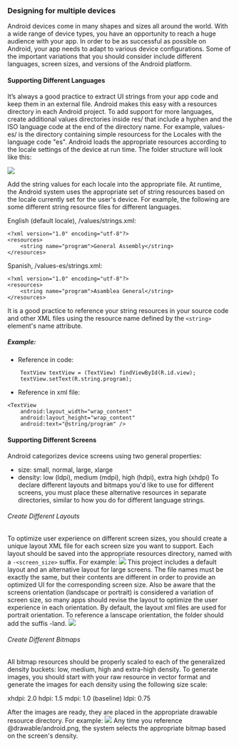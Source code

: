 ### Designing for multiple devices

Android devices come in many shapes and sizes all around the world. With a wide range of device types, you have an opportunity to reach 
a huge audience with your app. In order to be as successful as possible on Android, your app needs to adapt to various device 
configurations. Some of the important variations that you should consider include different languages, screen sizes, and versions of the
Android platform.

#### Supporting Different Languages
It’s always a good practice to extract UI strings from your app code and keep them in an external file. Android makes this easy with 
a resources directory in each Android project. To add support for more languages, create additional values directories inside res/ that 
include a hyphen and the ISO language code at the end of the directory name. For example, values-es/ is the directory containing simple 
resourcess for the Locales with the language code "es". Android loads the appropriate resources according to the locale settings of the 
device at run time. The folder structure will look like this:

![](https://cloud.githubusercontent.com/assets/10750398/11787045/d1075c76-a257-11e5-9850-9337d7d28476.png)

Add the string values for each locale into the appropriate file. At runtime, the Android system uses the appropriate set of string resources based on the locale currently set for the user's device. For example, the following are some different string resource files for different languages.

English (default locale), /values/strings.xml:
```
<?xml version="1.0" encoding="utf-8"?>
<resources>
    <string name="program">General Assembly</string>
</resources>
```

Spanish, /values-es/strings.xml:
```
<?xml version="1.0" encoding="utf-8"?>
<resources>
    <string name="program">Asamblea General</string>
</resources>
```
It is a good practice to reference your string resources in your source code and other XML files using the resource name defined by the ```<string>``` element's name attribute.

##### Example:

* Reference in code:
```
    TextView textView = (TextView) findViewById(R.id.view);
    textView.setText(R.string.program);
```
* Reference in xml file:

```
<TextView
    android:layout_width="wrap_content"
    android:layout_height="wrap_content"
    android:text="@string/program" />
```

#### Supporting Different Screens

Android categorizes device screens using two general properties: 
* size: small, normal, large, xlarge
* density: low (ldpi), medium (mdpi), high (hdpi), extra high (xhdpi)
To declare different layouts and bitmaps you'd like to use for different screens, you must place these alternative resources in separate directories, similar to how you do for different language strings.

###### Create Different Layouts
To optimize user experience on different screen sizes, you should create a unique layout XML file for each screen size you want to support. Each layout should be saved into the appropriate resources directory, named with a ```-<screen_size>``` suffix. For example:
![](https://cloud.githubusercontent.com/assets/10750398/11787480/e1db3fac-a259-11e5-9874-de95420af6a3.png)
 This project includes a default layout and an alternative layout for large screens. The file names must be exactly the same, but their contents are different in order to provide an optimized UI for the corresponding screen size.
 Also be aware that the screens orientation (landscape or portrait) is considered a variation of screen size, so many apps should revise the layout to optimize the user experience in each orientation. By default, the layout xml files are used for portrait orientation. To reference a lanscape orientation, the folder should add the suffis -land. 
 ![](https://cloud.githubusercontent.com/assets/10750398/11794335/cd4f40f4-a27e-11e5-8fa4-2ea7a2f81316.png)
 
 ###### Create Different Bitmaps
 
All bitmap resources should be properly scaled to each of the generalized density buckets: low, medium, high and extra-high density. To generate images, you should start with your raw resource in vector format and generate the images for each density using the following size scale:

xhdpi: 2.0
hdpi: 1.5
mdpi: 1.0 (baseline)
ldpi: 0.75

After the images are ready, they are placed in the appropriate drawable resource directory. For example:
 ![](https://cloud.githubusercontent.com/assets/10750398/11794684/98b1926e-a280-11e5-8dbf-6750034c1b0a.png)
 Any time you reference @drawable/android.png, the system selects the appropriate bitmap based on the screen's density.



 









